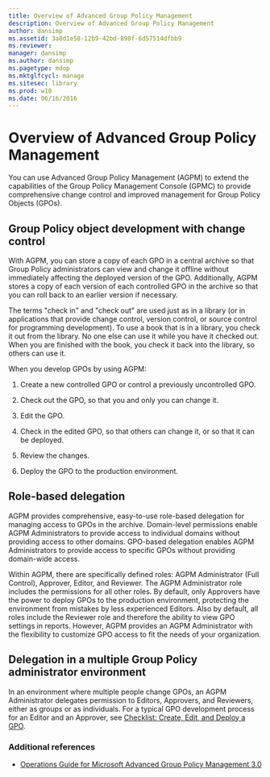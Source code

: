 ```yaml
---
title: Overview of Advanced Group Policy Management
description: Overview of Advanced Group Policy Management
author: dansimp
ms.assetid: 3a8d1e58-12b9-42bd-898f-6d57514dfbb9
ms.reviewer: 
manager: dansimp
ms.author: dansimp
ms.pagetype: mdop
ms.mktglfcycl: manage
ms.sitesec: library
ms.prod: w10
ms.date: 06/16/2016
---
```



# Overview of Advanced Group Policy Management


You can use Advanced Group Policy Management (AGPM) to extend the capabilities of the Group Policy Management Console (GPMC) to provide comprehensive change control and improved management for Group Policy Objects (GPOs).

## Group Policy object development with change control


With AGPM, you can store a copy of each GPO in a central archive so that Group Policy administrators can view and change it offline without immediately affecting the deployed version of the GPO. Additionally, AGPM stores a copy of each version of each controlled GPO in the archive so that you can roll back to an earlier version if necessary.

The terms "check in" and "check out" are used just as in a library (or in applications that provide change control, version control, or source control for programming development). To use a book that is in a library, you check it out from the library. No one else can use it while you have it checked out. When you are finished with the book, you check it back into the library, so others can use it.

When you develop GPOs by using AGPM:

1.  Create a new controlled GPO or control a previously uncontrolled GPO.

2.  Check out the GPO, so that you and only you can change it.

3.  Edit the GPO.

4.  Check in the edited GPO, so that others can change it, or so that it can be deployed.

5.  Review the changes.

6.  Deploy the GPO to the production environment.

## Role-based delegation


AGPM provides comprehensive, easy-to-use role-based delegation for managing access to GPOs in the archive. Domain-level permissions enable AGPM Administrators to provide access to individual domains without providing access to other domains. GPO-based delegation enables AGPM Administrators to provide access to specific GPOs without providing domain-wide access.

Within AGPM, there are specifically defined roles: AGPM Administrator (Full Control), Approver, Editor, and Reviewer. The AGPM Administrator role includes the permissions for all other roles. By default, only Approvers have the power to deploy GPOs to the production environment, protecting the environment from mistakes by less experienced Editors. Also by default, all roles include the Reviewer role and therefore the ability to view GPO settings in reports. However, AGPM provides an AGPM Administrator with the flexibility to customize GPO access to fit the needs of your organization.

## Delegation in a multiple Group Policy administrator environment


In an environment where multiple people change GPOs, an AGPM Administrator delegates permission to Editors, Approvers, and Reviewers, either as groups or as individuals. For a typical GPO development process for an Editor and an Approver, see [Checklist: Create, Edit, and Deploy a GPO](checklist-create-edit-and-deploy-a-gpo-agpm30ops.md).

### Additional references

-   [Operations Guide for Microsoft Advanced Group Policy Management 3.0](operations-guide-for-microsoft-advanced-group-policy-management-30-agpm30ops.md)

 

 






